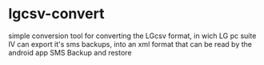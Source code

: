 lgcsv-convert
=============

simple conversion tool for converting the LGcsv format, in wich LG pc suite IV can export it's sms backups, into an xml format that can be read by the android app SMS Backup and restore